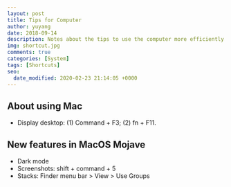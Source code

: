 ```yaml
---
layout: post
title: Tips for Computer
author: yuyang
date: 2018-09-14
description: Notes about the tips to use the computer more efficiently.
img: shortcut.jpg
comments: true
categories: [System]
tags: [Shortcuts]
seo:
  date_modified: 2020-02-23 21:14:05 +0000
---
```


## About using Mac
- Display desktop: (1) Command + F3; (2) fn + F11.

## New features in MacOS Mojave
- Dark mode
- Screenshots: shift + command + 5
- Stacks: Finder menu bar > View > Use Groups
